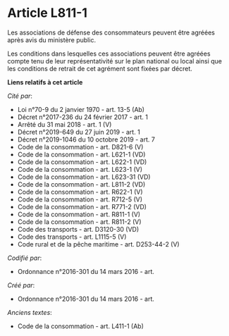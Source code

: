 # Article L811-1

Les associations de défense des consommateurs peuvent être agréées après avis du ministère public.

Les conditions dans lesquelles ces associations peuvent être agréées compte tenu de leur représentativité sur le plan
national ou local ainsi que les conditions de retrait de cet agrément sont fixées par décret.

**Liens relatifs à cet article**

_Cité par_:

  - Loi n°70-9 du 2 janvier 1970 - art. 13-5 (Ab)
  - Décret n°2017-236 du 24 février 2017 - art. 1
  - Arrêté du 31 mai 2018 - art. 1 (V)
  - Décret n°2019-649 du 27 juin 2019 - art. 1
  - Décret n°2019-1046 du 10 octobre 2019 - art. 7
  - Code de la consommation - art. D821-6 (V)
  - Code de la consommation - art. L621-1 (VD)
  - Code de la consommation - art. L622-1 (VD)
  - Code de la consommation - art. L623-1 (V)
  - Code de la consommation - art. L623-31 (VD)
  - Code de la consommation - art. L811-2 (VD)
  - Code de la consommation - art. R622-1 (V)
  - Code de la consommation - art. R712-5 (V)
  - Code de la consommation - art. R771-2 (VD)
  - Code de la consommation - art. R811-1 (V)
  - Code de la consommation - art. R811-2 (V)
  - Code des transports - art. D3120-30 (VD)
  - Code des transports - art. L1115-5 (V)
  - Code rural et de la pêche maritime - art. D253-44-2 (V)

_Codifié par_:

  - Ordonnance n°2016-301 du 14 mars 2016 - art.

_Créé par_:

  - Ordonnance n°2016-301 du 14 mars 2016 - art.

_Anciens textes_:

  - Code de la consommation - art. L411-1 (Ab)
